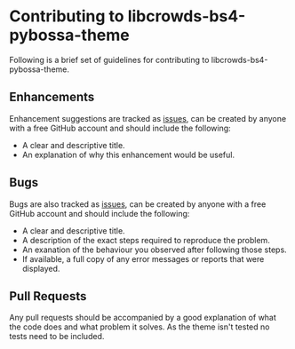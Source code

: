 # Contributing to libcrowds-bs4-pybossa-theme

Following is a brief set of guidelines for contributing to libcrowds-bs4-pybossa-theme.


## Enhancements

Enhancement suggestions are tracked as [issues](https://github.com/LibCrowds/libcrowds-bs4-pybossa-theme/issues),
can be created by anyone with a free GitHub account and should include the following:

* A clear and descriptive title.
* An explanation of why this enhancement would be useful.


## Bugs

Bugs are also tracked as [issues](https://github.com/LibCrowds/libcrowds-bs4-pybossa-theme/issues), 
can be created by anyone with a free GitHub account and should include the following:

* A clear and descriptive title.
* A description of the exact steps required to reproduce the problem.
* An exanation of the behaviour you observed after following those steps.
* If available, a full copy of any error messages or reports that were displayed.


## Pull Requests

Any pull requests should be accompanied by a good explanation of what the code does and
what problem it solves. As the theme isn't tested no tests need to be included.
